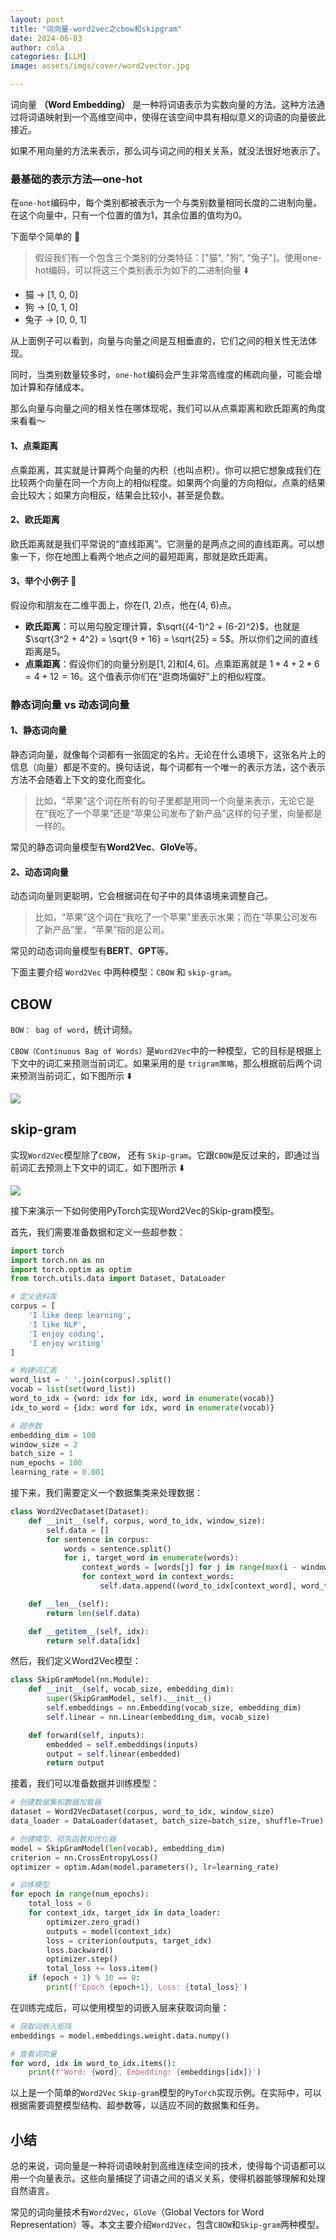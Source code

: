 ```yaml
---
layout: post
title: "词向量-word2vec之cbow和skipgram"
date: 2024-06-03
author: cola
categories: [LLM]
image: assets/imgs/cover/word2vector.jpg

---
```


词向量 **（Word Embedding）** 是一种将词语表示为实数向量的方法。这种方法通过将词语映射到一个高维空间中，使得在该空间中具有相似意义的词语的向量彼此接近。

如果不用向量的方法来表示，那么词与词之间的相关关系，就没法很好地表示了。

### 最基础的表示方法—one-hot

在`one-hot`编码中，每个类别都被表示为一个与类别数量相同长度的二进制向量。在这个向量中，只有一个位置的值为1，其余位置的值均为0。

下面举个简单的 🌰

> 假设我们有一个包含三个类别的分类特征：["猫", "狗", "兔子"]。使用one-hot编码，可以将这三个类别表示为如下的二进制向量 ⬇️

- 猫 -> [1, 0, 0]
- 狗 -> [0, 1, 0]
- 兔子 -> [0, 0, 1]

从上面例子可以看到，向量与向量之间是互相垂直的，它们之间的相关性无法体现。

同时，当类别数量较多时，`one-hot`编码会产生非常高维度的稀疏向量，可能会增加计算和存储成本。

那么向量与向量之间的相关性在哪体现呢，我们可以从点乘距离和欧氏距离的角度来看看～

#### 1、点乘距离
点乘距离，其实就是计算两个向量的内积（也叫点积）。你可以把它想象成我们在比较两个向量在同一个方向上的相似程度。如果两个向量的方向相似，点乘的结果会比较大；如果方向相反，结果会比较小，甚至是负数。

#### 2、欧氏距离

欧氏距离就是我们平常说的“直线距离”。它测量的是两点之间的直线距离。可以想象一下，你在地图上看两个地点之间的最短距离，那就是欧氏距离。

#### 3、举个小例子 🌰

假设你和朋友在二维平面上，你在(1, 2)点，他在(4, 6)点。

- **欧氏距离**：可以用勾股定理计算，$\sqrt{(4-1)^2 + (6-2)^2}$，也就是$\sqrt{3^2 + 4^2} = \sqrt{9 + 16} = \sqrt{25} = 5$。所以你们之间的直线距离是5。
- **点乘距离**：假设你们的向量分别是$[1, 2]$和$[4, 6]$。点乘距离就是 $1*4 + 2*6 = 4 + 12 = 16$。这个值表示你们在“逛商场偏好”上的相似程度。


### 静态词向量 vs 动态词向量

#### 1、静态词向量
静态词向量，就像每个词都有一张固定的名片。无论在什么语境下，这张名片上的信息（向量）都是不变的。换句话说，每个词都有一个唯一的表示方法，这个表示方法不会随着上下文的变化而变化。

> 比如，“苹果”这个词在所有的句子里都是用同一个向量来表示，无论它是在“我吃了一个苹果”还是“苹果公司发布了新产品”这样的句子里，向量都是一样的。

常见的静态词向量模型有**Word2Vec**、**GloVe**等。

#### 2、动态词向量
动态词向量则更聪明，它会根据词在句子中的具体语境来调整自己。

>比如，“苹果”这个词在“我吃了一个苹果”里表示水果；而在“苹果公司发布了新产品”里，“苹果”指的是公司。

常见的动态词向量模型有**BERT**、**GPT**等。


下面主要介绍 `Word2Vec` 中两种模型：`CBOW` 和 `skip-gram`。


## CBOW
`BOW： bag of word`，统计词频。

`CBOW（Continuous Bag of Words）`是`Word2Vec`中的一种模型，它的目标是根据上下文中的词汇来预测当前词汇。如果采用的是  `trigram策略`，那么根据前后两个词来预测当前词汇，如下图所示 ⬇️

<img src="/assets/imgs/ai/llm/cbow.png" />


## skip-gram

实现`Word2Vec`模型除了`CBOW`， 还有 `Skip-gram`。它跟`CBOW`是反过来的，即通过当前词汇去预测上下文中的词汇，如下图所示 ⬇️

<img src="/assets/imgs/ai/llm/skip-gram.png" />

接下来演示一下如何使用PyTorch实现Word2Vec的Skip-gram模型。

首先，我们需要准备数据和定义一些超参数：

```python
import torch
import torch.nn as nn
import torch.optim as optim
from torch.utils.data import Dataset, DataLoader

# 定义语料库
corpus = [
    'I like deep learning',
    'I like NLP',
    'I enjoy coding',
    'I enjoy writing'
]

# 构建词汇表
word_list = ' '.join(corpus).split()
vocab = list(set(word_list))
word_to_idx = {word: idx for idx, word in enumerate(vocab)}
idx_to_word = {idx: word for idx, word in enumerate(vocab)}

# 超参数
embedding_dim = 100
window_size = 2
batch_size = 1
num_epochs = 100
learning_rate = 0.001
```

接下来，我们需要定义一个数据集类来处理数据：

```python
class Word2VecDataset(Dataset):
    def __init__(self, corpus, word_to_idx, window_size):
        self.data = []
        for sentence in corpus:
            words = sentence.split()
            for i, target_word in enumerate(words):
                context_words = [words[j] for j in range(max(i - window_size, 0), min(i + window_size + 1, len(words))) if j != i]
                for context_word in context_words:
                    self.data.append((word_to_idx[context_word], word_to_idx[target_word]))

    def __len__(self):
        return len(self.data)

    def __getitem__(self, idx):
        return self.data[idx]
```

然后，我们定义Word2Vec模型：

```python
class SkipGramModel(nn.Module):
    def __init__(self, vocab_size, embedding_dim):
        super(SkipGramModel, self).__init__()
        self.embeddings = nn.Embedding(vocab_size, embedding_dim)
        self.linear = nn.Linear(embedding_dim, vocab_size)

    def forward(self, inputs):
        embedded = self.embeddings(inputs)
        output = self.linear(embedded)
        return output
```

接着，我们可以准备数据并训练模型：

```python
# 创建数据集和数据加载器
dataset = Word2VecDataset(corpus, word_to_idx, window_size)
data_loader = DataLoader(dataset, batch_size=batch_size, shuffle=True)

# 创建模型、损失函数和优化器
model = SkipGramModel(len(vocab), embedding_dim)
criterion = nn.CrossEntropyLoss()
optimizer = optim.Adam(model.parameters(), lr=learning_rate)

# 训练模型
for epoch in range(num_epochs):
    total_loss = 0
    for context_idx, target_idx in data_loader:
        optimizer.zero_grad()
        outputs = model(context_idx)
        loss = criterion(outputs, target_idx)
        loss.backward()
        optimizer.step()
        total_loss += loss.item()
    if (epoch + 1) % 10 == 0:
        print(f'Epoch {epoch+1}, Loss: {total_loss}')
```

在训练完成后，可以使用模型的词嵌入层来获取词向量：

```python
# 获取词嵌入矩阵
embeddings = model.embeddings.weight.data.numpy()

# 查看词向量
for word, idx in word_to_idx.items():
    print(f'Word: {word}, Embedding: {embeddings[idx]}')
```

以上是一个简单的`Word2Vec` `Skip-gram`模型的`PyTorch`实现示例。在实际中，可以根据需要调整模型结构、超参数等，以适应不同的数据集和任务。


## 小结
总的来说，词向量是一种将词语映射到高维连续空间的技术，使得每个词语都可以用一个向量表示。这些向量捕捉了词语之间的语义关系，使得机器能够理解和处理自然语言。

常见的词向量技术有`Word2Vec`，`GloVe`（Global Vectors for Word Representation）等。本文主要介绍`Word2Vec`，包含`CBOW`和`Skip-gram`两种模型。